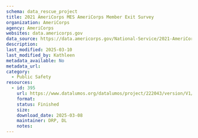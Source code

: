 ```yaml
---
schema: data_rescue_project 
title: 2021 AmeriCorps MES AmeriCorps Member Exit Survey
organization: AmeriCorps
agency: AmeriCorps
websites: data.americorps.gov
data_source: https://data.americorps.gov/National-Service/2021-AmeriCorps-MES-AmeriCorps-Member-Exit-Survey/58uq-h8je
description: 
last_modified: 2025-03-10
last_modified_by: Kathleen
metadata_available: No
metadata_url: 
category:
  - Public Safety
resources:
  - id: 395
    url: https://www.datalumos.org/datalumos/project/222043/version/V1/view
    format: 
    status: Finished
    size: 
    download_date: 2025-03-08
    maintainer: DRP, DL
    notes: 
---
```

